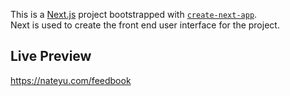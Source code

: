 This is a [Next.js](https://nextjs.org/) project bootstrapped with [`create-next-app`](https://github.com/vercel/next.js/tree/canary/packages/create-next-app).\
Next is used to create the front end user interface for the project.

## Live Preview

https://nateyu.com/feedbook
